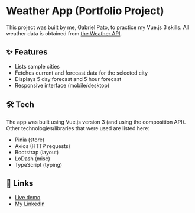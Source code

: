 # Weather App (Portfolio Project)

This project was built by me, Gabriel Pato, to practice my Vue.js 3 skills. All weather data is obtained from [the Weather API](https://www.weatherapi.com/).

## ✨ Features

- Lists sample cities
- Fetches current and forecast data for the selected city
- Displays 5 day forecast and 5 hour forecast
- Responsive interface (mobile/desktop)

## 🛠️ Tech

The app was built using Vue.js version 3 (and using the composition API). Other technologies/libraries that were used are listed here:

- Pinia (store)
- Axios (HTTP requests)
- Bootstrap (layout)
- LoDash (misc)
- TypeScript (typing)

## 🔗 Links

- [Live demo](https://theduckman-weather-app.netlify.app/)
- [My LinkedIn](https://www.linkedin.com/in/gabriel-pato/)
